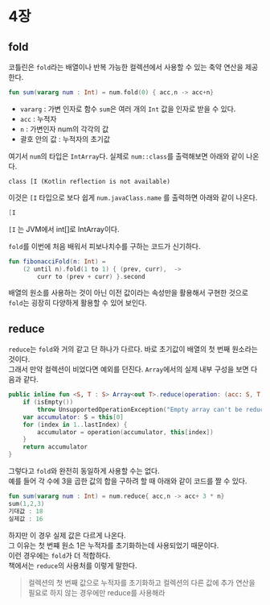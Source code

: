 # 4장
## fold
코틀린은 `fold`라는 배열이나 반복 가능한 컬렉션에서 사용할 수 있는 축약 연산을 제공한다.
```kotlin
fun sum(vararg num : Int) = num.fold(0) { acc,n -> acc+n}
```
+ `vararg` : 가변 인자로 함수 `sum`은 여러 개의 `Int` 값을 인자로 받을 수 있다.
+ `acc` : 누적자
+ `n` : 가변인자 num의 각각의 값
+ 괄호 안의 값 : 누적자의 초기값

여기서 `num`의 타입은 `IntArray`다. 실제로 `num::class`를 출력해보면 아래와 같이 나온다.
```
class [I (Kotlin reflection is not available)
```
이것은 `[I` 타입으로 보다 쉽게 `num.javaClass.name` 를 출력하면 아래와 같이 나온다.
```kotlin
[I
```
`[I` 는 JVM에서 int[]로 IntArray이다.

`fold`를 이번에 처음 배워서 피보나치수를 구하는 코드가 신기하다.
```kotlin
fun fibonacciFold(n: Int) =
    (2 until n).fold(1 to 1) { (prev, curr),  ->
        curr to (prev + curr) }.second
```
배열의 원소를 사용하는 것이 아닌 이전 값이라는 속성만을 활용해서 구현한 것으로 `fold`는 굉장히 다양하게 활용할 수 있어 보인다.

## reduce
`reduce`는 `fold`와 거의 같고 단 하나가 다르다. 바로 초기값이 배열의 첫 번째 원소라는 것이다.   
그래서 만약 컬렉션이 비었다면 예외를 던진다. `Array`에서의 실제 내부 구성을 보면 다음과 같다.
```kotlin
public inline fun <S, T : S> Array<out T>.reduce(operation: (acc: S, T) -> S): S {
    if (isEmpty())
        throw UnsupportedOperationException("Empty array can't be reduced.")
    var accumulator: S = this[0]
    for (index in 1..lastIndex) {
        accumulator = operation(accumulator, this[index])
    }
    return accumulator
}
```
그렇다고 `fold`와 완전히 동일하게 사용할 수는 없다.   
예를 들어 각 수에 3을 곱한 값의 합을 구하려 할 때 아래와 같이 코드를 짤 수 있다.
```kotlin
fun sum(vararg num : Int) = num.reduce{ acc,n -> acc+ 3 * n}
sum(1,2,3)
기대값 : 18 
실제값 : 16
```
하지만 이 경우 실제 값은 다르게 나온다.   
그 이유는 첫 번쨰 원소 1은 누적자를 초기화하는데 사용되었기 때문이다.   
이런 경우에는 `fold`가 더 적합하다.   
책에서는 `reduce`의 사용처를 이렇게 말한다.
> 컬렉션의 첫 번째 값으로 누적자를 초기화하고 컬렉션의 다른 값에 추가 연산을 필요로 하지 않는 경우에만 reduce를 사용해라

